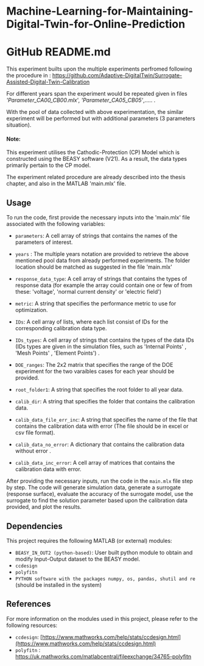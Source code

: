 # Machine-Learning-for-Maintaining-Digital-Twin-for-Online-Prediction

# GitHub README.md

This experiment builts upon the multiple experiments perfromed following the procedure in :
https://github.com/Adaptive-DigitalTwin/Surrogate-Assisted-Digital-Twin-Calibration

For different years span the experiment would be repeated given in files _'Parameter_CA00_CB00.mlx_', _'Parameter_CA05_CB05'_,..... .

With the pool of data collected with above experimentation, the similar experiment will be performed but with additional parameters (3 parameters situation). 

#### Note: 
This experiment utilises the Cathodic-Protection (CP) Model which is constructed using the BEASY software  (V21). As a result, the data types primarily pertain to the CP model. 

The experiment related procedure are already described into the thesis chapter, and also in the MATLAB 'main.mlx' file.

## Usage

To run the code, first provide the necessary inputs into the 'main.mlx' file associated with the following variables:

- `parameters`: A cell array of strings that contains the names of the parameters of interest.
- `years` : The multiple years notation are provided to retrieve the above mentioned pool data from already performed experiments. The folder location should be matched as suggested in the file 'main.mlx'
- `response_data_type`: A cell array of strings that contains the types of response data (for example the array could contain one or few of from these: 'voltage', 'normal current density' or 'electric field')
- `metric`: A string that specifies the performance metric to use for optimization.
- `IDs`: A cell array of lists, where each list consist of IDs for the corresponding calibration data type. 
- `IDs_types`: A cell array of strings that contains the types of the data IDs (IDs types are given in the simulation files, such as 'Internal Points' , 'Mesh Points' , 'Element Points') .
- `DOE_ranges`: The 2x2 matrix that specifies the range of the DOE experiment for the two varaibles cases for each year should be provided.
- `root_folder1`: A string that specifies the root folder to all year data.

-  `calib_dir`: A string that specifies the folder that contains the calibration data.
- `calib_data_file_err_inc`: A string that specifies the name of the file that contains the calibration data with error (The file should be in excel or csv file format).
- `calib_data_no_error`: A dictionary that contains the calibration data without error .
- `calib_data_inc_error`: A cell array of matrices that contains the calibration data with error.

After providing the necessary inputs, run the code in the `main.mlx` file step by step. The code will generate simulation data, generate a surrogate (response surface), evaluate the accuracy of the surrogate model, use the surrogate to find the solution parameter based upon the calibration data provided, and plot the results.

## Dependencies

This project requires the following MATLAB (or external) modules:

- `BEASY_IN_OUT2 (python-based)`: User built python module to obtain and modify Input-Output dataset to the BEASY model.
- `ccdesign` 
- `polyfitn`
- `PYTHON software with the packages numpy, os, pandas, shutil and re` (should be installed in the system)

## References

For more information on the modules used in this project, please refer to the following resources:

- `ccdesign`: [https://www.mathworks.com/help/stats/ccdesign.html](https://www.mathworks.com/help/stats/ccdesign.html)
- `polyfitn` : https://uk.mathworks.com/matlabcentral/fileexchange/34765-polyfitn
